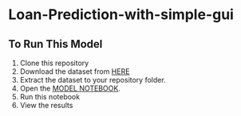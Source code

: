 # Loan-Prediction-with-simple-gui
##  To Run This Model
1.  Clone this repository
2.  Download the dataset from [HERE](https://www.kaggle.com/datasets/burak3ergun/loan-data-set)
3.  Extract the dataset to your repository folder.
4.  Open the [MODEL NOTEBOOK](https://github.com/Vikas-Rangampet/Loan-Prediction-with-simple-gui/blob/main/Loan%20Status%20Prediction%20Using%20Machine%20Learning.ipynb).
5.  Run this notebook
6.  View the results
